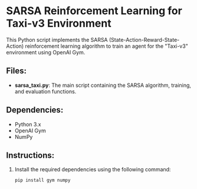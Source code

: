 # SARSA Reinforcement Learning for Taxi-v3 Environment

This Python script implements the SARSA (State-Action-Reward-State-Action) reinforcement learning algorithm to train an agent for the "Taxi-v3" environment using OpenAI Gym.

## Files:

- **sarsa_taxi.py**: The main script containing the SARSA algorithm, training, and evaluation functions.

## Dependencies:

- Python 3.x
- OpenAI Gym
- NumPy

## Instructions:

1. Install the required dependencies using the following command:
   ```bash
   pip install gym numpy
